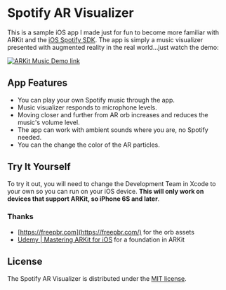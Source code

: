 # Spotify AR Visualizer

This is a sample iOS app I made just for fun to become more familiar with ARKit and the [iOS Spotify SDK](https://beta.developer.spotify.com/documentation/ios-sdk/). The app is simply a music visualizer presented with augmented reality in the real world...just watch the demo:

[![ARKit Music Demo link](http://img.youtube.com/vi/cJOuEVg2GeQ/0.jpg)](http://www.youtube.com/watch?v=cJOuEVg2GeQ)


## App Features

* You can play your own Spotify music through the app.
* Music visualizer responds to microphone levels.
* Moving closer and further from AR orb increases and reduces the music's volume level.
* The app can work with ambient sounds where you are, no Spotify needed.
* You can the change the color of the AR particles.

## Try It Yourself

To try it out, you will need to change the Development Team in Xcode to your own so you can run on your iOS device. **This will only work on devices that support ARKit, so iPhone 6S and later**.

### Thanks

* [https://freepbr.com](https://freepbr.com/) for the orb assets
* [Udemy | Mastering ARKit for iOS](https://www.udemy.com/mastering-arkit-for-ios-using-swift/learn/v4/overview) for a foundation in ARKit


## License
The Spotify AR Visualizer is distributed under the [MIT license](LICENSE).
